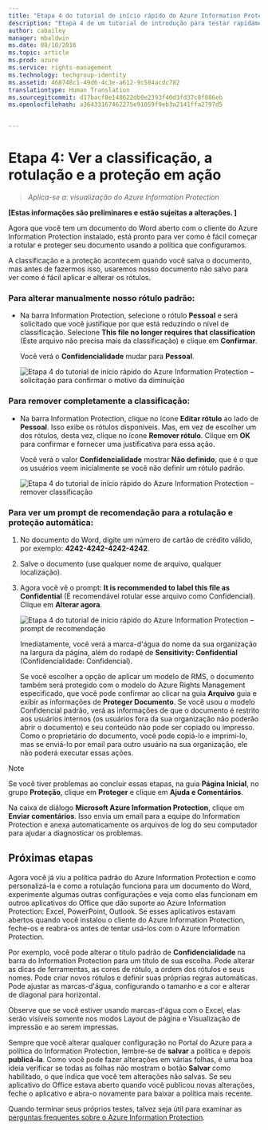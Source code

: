 ```yaml
---
title: "Etapa 4 do tutorial de início rápido do Azure Information Protection | Azure Rights Management"
description: "Etapa 4 de um tutorial de introdução para testar rapidamente o Microsoft Azure Information Protection para sua organização com apenas 4 etapas que devem levar menos de 15 minutos."
author: cabailey
manager: mbaldwin
ms.date: 08/10/2016
ms.topic: article
ms.prod: azure
ms.service: rights-management
ms.technology: techgroup-identity
ms.assetid: 468748c1-49d6-4c3e-a612-9c584acdc782
translationtype: Human Translation
ms.sourcegitcommit: d17bacf8e148622db0e2393f40d3fd37c8f086eb
ms.openlocfilehash: a36433167462275e91059f9eb3a2141ffa2797d5


---
```


# Etapa 4: Ver a classificação, a rotulação e a proteção em ação 

>*Aplica-se a: visualização do Azure Information Protection*

**[Estas informações são preliminares e estão sujeitas a alterações. ]**

Agora que você tem um documento do Word aberto com o cliente do Azure Information Protection instalado, está pronto para ver como é fácil começar a rotular e proteger seu documento usando a política que configuramos.

A classificação e a proteção acontecem quando você salva o documento, mas antes de fazermos isso, usaremos nosso documento não salvo para ver como é fácil aplicar e alterar os rótulos.

### Para alterar manualmente nosso rótulo padrão:

- Na barra Information Protection, selecione o rótulo **Pessoal** e será solicitado que você justifique por que está reduzindo o nível de classificação. Selecione **This file no longer requires that classification** (Este arquivo não precisa mais da classificação) e clique em **Confirmar**.  

    Você verá o **Confidencialidade** mudar para **Pessoal**.

    ![Etapa 4 do tutorial de início rápido do Azure Information Protection – solicitação para confirmar o motivo da diminuição](../media/confirm-lowering.png)

### Para remover completamente a classificação:

- Na barra Information Protection, clique no ícone **Editar rótulo** ao lado de **Pessoal**. Isso exibe os rótulos disponíveis. Mas, em vez de escolher um dos rótulos, desta vez, clique no ícone **Remover rótulo**. Clique em **OK** para confirmar e fornecer uma justificativa para essa ação.  

    Você verá o valor **Confidencialidade** mostrar **Não definido**, que é o que os usuários veem inicialmente se você não definir um rótulo padrão.

    ![Etapa 4 do tutorial de início rápido do Azure Information Protection – remover classificação](../media/sensitivity-not-set.png)


### Para ver um prompt de recomendação para a rotulação e proteção automática:

1. No documento do Word, digite um número de cartão de crédito válido, por exemplo: **4242-4242-4242-4242**. 

2. Salve o documento (use qualquer nome de arquivo, qualquer localização). 

3. Agora você vê o prompt: **It is recommended to label this file as Confidential** (É recomendável rotular esse arquivo como Confidencial). Clique em **Alterar agora**.

    ![Etapa 4 do tutorial de início rápido do Azure Information Protection – prompt de recomendação](../media/change-now.png)

    Imediatamente, você verá a marca-d'água do nome da sua organização na largura da página, além do rodapé de **Sensitivity: Confidential** (Confidencialidade: Confidencial). 

    Se você escolher a opção de aplicar um modelo de RMS, o documento também será protegido com o modelo do Azure Rights Management especificado, que você pode confirmar ao clicar na guia **Arquivo** guia e exibir as informações de **Proteger Documento**. Se você usou o modelo Confidencial padrão, verá as informações de que o documento é restrito aos usuários internos (os usuários fora da sua organização não poderão abrir o documento) e seu conteúdo não pode ser copiado ou impresso. Como o proprietário do documento, você pode copiá-lo e imprimi-lo, mas se enviá-lo por email para outro usuário na sua organização, ele não poderá executar essas ações.

> [!NOTE]
>Se você tiver problemas ao concluir essas etapas, na guia **Página Inicial**, no grupo **Proteção**, clique em **Proteger** e clique em **Ajuda e Comentários**. 
>
>Na caixa de diálogo **Microsoft Azure Information Protection**, clique em **Enviar comentários**. Isso envia um email para a equipe do Information Protection e anexa automaticamente os arquivos de log do seu computador para ajudar a diagnosticar os problemas.

##  Próximas etapas

Agora você já viu a política padrão do Azure Information Protection e como personalizá-la e como a rotulação funciona para um documento do Word, experimente algumas outras configurações e veja como elas funcionam em outros aplicativos do Office que dão suporte ao Azure Information Protection: Excel, PowerPoint, Outlook. Se esses aplicativos estavam abertos quando você instalou o cliente do Azure Information Protection, feche-os e reabra-os antes de tentar usá-los com o Azure Information Protection.

Por exemplo, você pode alterar o título padrão de **Confidencialidade** na barra do Information Protection para um título de sua escolha. Pode alterar as dicas de ferramentas, as cores de rótulo, a ordem dos rótulos e seus nomes. Pode criar novos rótulos e definir suas próprias regras automáticas. Pode ajustar as marcas-d'água, configurando o tamanho e a cor e alterar de diagonal para horizontal.

Observe que se você estiver usando marcas-d'água com o Excel, elas serão visíveis somente nos modos Layout de página e Visualização de impressão e ao serem impressas.

Sempre que você alterar qualquer configuração no Portal do Azure para a política do Information Protection, lembre-se de **salvar** a política e depois **publicá-la**. Como você pode fazer alterações em várias folhas, é uma boa ideia verificar se todas as folhas não mostram o botão **Salvar** como habilitado, o que indica que você tem alterações não salvas. Se seu aplicativo do Office estava aberto quando você publicou novas alterações, feche o aplicativo e abra-o novamente para baixar a política mais recente.

Quando terminar seus próprios testes, talvez seja útil para examinar as [perguntas frequentes sobre o Azure Information Protection](faq.md).




<!--HONumber=Aug16_HO2-->


